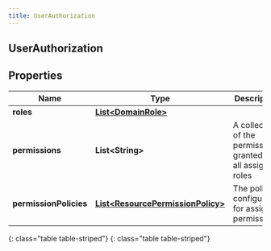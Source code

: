 ```yaml
---
title: UserAuthorization
---
```

## UserAuthorization


## Properties

| Name | Type | Description | Notes |
| ------------ | ------------- | ------------- | ------------- |
| **roles** | [**List&lt;DomainRole&gt;**](DomainRole.html) |  |  [optional] |
| **permissions** | **List&lt;String&gt;** | A collection of the permissions granted by all assigned roles |  [optional] |
| **permissionPolicies** | [**List&lt;ResourcePermissionPolicy&gt;**](ResourcePermissionPolicy.html) | The policies configured for assigned permissions. |  [optional] |
{: class="table table-striped"}
{: class="table table-striped"}


